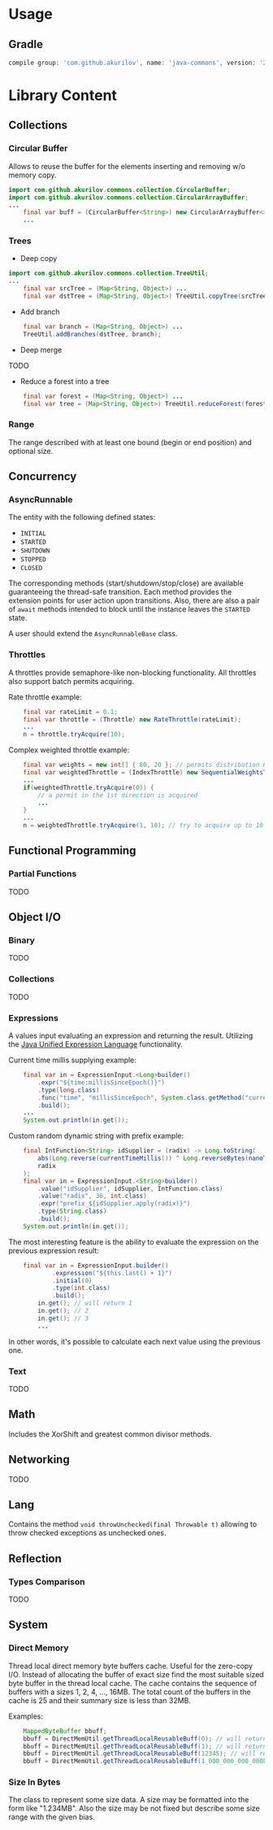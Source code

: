# Usage

## Gradle

```groovy
compile group: 'com.github.akurilov', name: 'java-commons', version: '2.3.3'
```

# Library Content

## Collections

### Circular Buffer

Allows to reuse the buffer for the elements inserting and removing w/o memory copy.

```java
import com.github.akurilov.commons.collection.CircularBuffer;
import com.github.akurilov.commons.collection.CircularArrayBuffer;
...
    final var buff = (CircularBuffer<String>) new CircularArrayBuffer<>(capacity);
    ...
```

### Trees

* Deep copy

```java
import com.github.akurilov.commons.collection.TreeUtil;
...
    final var srcTree = (Map<String, Object>) ...
    final var dstTree = (Map<String, Object>) TreeUtil.copyTree(srcTree);
```

* Add branch

```java
    final var branch = (Map<String, Object>) ...
    TreeUtil.addBranches(dstTree, branch);
```

* Deep merge

TODO

* Reduce a forest into a tree

```java
    final var forest = (Map<String, Object>) ...
    final var tree = (Map<String, Object>) TreeUtil.reduceForest(forest);
```

### Range

The range described with at least one bound (begin or end position) and optional size.

## Concurrency

### AsyncRunnable

The entity with the following defined states:
* `INITIAL`
* `STARTED`
* `SHUTDOWN`
* `STOPPED`
* `CLOSED`

The corresponding methods (start/shutdown/stop/close) are available guaranteeing the thread-safe transition. Each method
provides the extension points for user action upon transitions. Also, there are also a pair of `await` methods intended
to block until the instance leaves the `STARTED` state.

A user should extend the `AsyncRunnableBase` class.

### Throttles

A throttles provide semaphore-like non-blocking functionality. All throttles also support batch permits acquiring.

Rate throttle example:
```java
    final var rateLimit = 0.1;
    final var throttle = (Throttle) new RateThrottle(rateLimit);
    ...
    n = throttle.tryAcquire(10);
```

Complex weighted throttle example:
```java
    final var weights = new int[] { 80, 20 }; // permits distribution 80% in the 1st direction vs 20% in the 2nd one
    final var weightedThrottle = (IndexThrottle) new SequentialWeightsThrottle(weights);
    ...
    if(weightedThrottle.tryAcquire(0)) {
        // a permit in the 1st direction is acquired
        ...
    }
    ...
    n = weightedThrottle.tryAcquire(1, 10); // try to acquire up to 10 permits in the 2nd direction
```

## Functional Programming

### Partial Functions

TODO

## Object I/O

### Binary

TODO

### Collections

TODO

### Expressions

A values input evaluating an expression and returning the result. Utilizing the
[Java Unified Expression Language](http://juel.sourceforge.net/index.html) functionality.

Current time millis supplying example:
```java
    final var in = ExpressionInput.<Long>builder()
        .expr("${time:millisSinceEpoch()}")
        .type(long.class)
        .func("time", "millisSinceEpoch", System.class.getMethod("currentTimeMillis"))
        .build();
    ...
    System.out.println(in.get());
```

Custom random dynamic string with prefix example:
```java
    final IntFunction<String> idSupplier = (radix) -> Long.toString(
        abs(Long.reverse(currentTimeMillis()) ^ Long.reverseBytes(nanoTime())),
        radix
    );
    final var in = ExpressionInput.<String>builder()
        .value("idSupplier", idSupplier, IntFunction.class)
        .value("radix", 36, int.class)
        .expr("prefix_${idSupplier.apply(radix)}")
        .type(String.class)
        .build();
    System.out.println(in.get());
```

The most interesting feature is the ability to evaluate the expression on the previous expression result:
```java
    final var in = ExpressionInput.builder()
			.expression("${this.last() + 1}")
			.initial(0)
			.type(int.class)
			.build();
		in.get(); // will return 1
		in.get(); // 2
		in.get(); // 3
		...
```
In other words, it's possible to calculate each next value using the previous one.

### Text

TODO

## Math

Includes the XorShift and greatest common divisor methods.

## Networking

TODO

## Lang

Contains the method `void throwUnchecked(final Throwable t)` allowing to throw checked exceptions as unchecked ones.

## Reflection

### Types Comparison

TODO

## System

### Direct Memory

Thread local direct memory byte buffers cache. Useful for the zero-copy I/O. Instead of allocating the buffer of exact
size find the most suitable sized byte buffer in the thread local cache. The cache contains the sequence of buffers
with a sizes 1, 2, 4, ..., 16MB. The total count of the buffers in the cache is 25 and their summary size is less than
32MB.

Examples:
```java
    MappedByteBuffer bbuff;
    bbuff = DirectMemUtil.getThreadLocalReusableBuff(0); // will return the byte buffer with the size of 1 bytes (min)
    bbuff = DirectMemUtil.getThreadLocalReusableBuff(1); // will return the byte buffer with the size of 1 bytes
    bbuff = DirectMemUtil.getThreadLocalReusableBuff(12345); // will return the byte buffer with the size of 16 KB
    bbuff = DirectMemUtil.getThreadLocalReusableBuff(1_000_000_000_000L); // will return the byte buffer with the size of 16 MB (max)
```

### Size In Bytes

The class to represent some size data. A size may be formatted into the form like "1.234MB". Also the size may be not
 fixed but describe some size range with the given bias.
